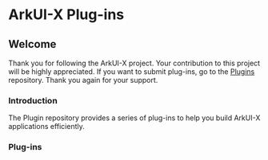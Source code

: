 # ArkUI-X Plug-ins

## Welcome
Thank you for following the ArkUI-X project. Your contribution to this project will be highly appreciated. If you want to submit plug-ins, go to the [Plugins](https://gitee.com/arkui-x/plugins) repository. Thank you again for your support.

### Introduction
The Plugin repository provides a series of plug-ins to help you build ArkUI-X applications efficiently.

### Plug-ins